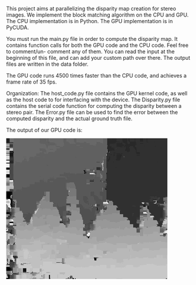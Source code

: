 This project aims at parallelizing the disparity map creation for stereo images. 
We implement the block matching algorithm on the CPU and GPU. The CPU implementation
is in Python. The GPU implementation is in PyCUDA. 

You must run the main.py file in order to compute the disparity map. It contains
function calls for both the GPU code and the CPU code. Feel free to comment/un-
comment any of them. You can read the input at the beginning of this file, and
can add your custom path over there. The output files are written in the data folder.

The GPU code runs 4500 times faster than the CPU code, and achieves a frame rate of 
35 fps. 

Organization:
The host_code.py file contains the GPU kernel code, as well as the host code to
for interfacing with the device. 
The Disparity.py file contains the serial code function for computing the disparity 
between a stereo pair. 
The Error.py file can be used to find the error between the computed disparity and
the actual ground truth file. 

The output of our GPU code is:
<br>

<img src = "GPU_raw.png" alt="output">
